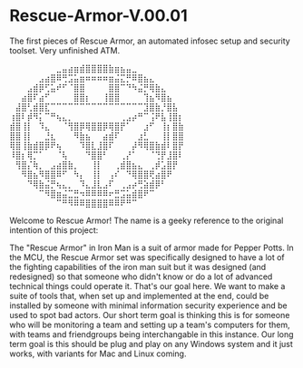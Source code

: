 # Rescue-Armor-V.00.01
The first pieces of Rescue Armor, an automated infosec setup and security toolset. Very unfinished ATM.

⠀⠀⠀⠀⠀⠀⠀⠀⣀⣤⣴⣶⣾⣿⣿⣿⣿⣷⣶⣦⣤⣀⠀⠀⠀⠀⠀⠀⠀⠀
⠀⠀⠀⠀⠀⣠⣴⣿⠿⢛⣩⣥⣶⠶⠶⠶⠶⣶⣬⣍⡛⠿⣿⣦⣄⠀⠀⠀⠀⠀
⠀⠀⠀⣠⣾⡿⢋⣥⠞⠋⠈⣿⣿⠀⠀⠀⠀⣿⣿⠉⠙⠳⣬⡛⢿⣷⣄⠀⠀⠀
⠀⠀⣴⣿⠏⣴⠋⠀⠀⠀⠀⣿⣿⡆⠀⠀⢸⣿⣿⠀⠀⠀⠀⢹⣦⠻⣿⣦⠀⠀
⠀⣼⣿⢃⣾⣿⣏⠉⠉⠉⠉⠉⠉⠉⠉⠉⠉⠉⠉⠉⠉⠉⠉⣹⣿⣷⡘⣿⣧⠀
⢰⣿⠇⡾⠻⡅⠉⠛⢦⣄⡀⠀⠀⠀⠀⠀⠀⠀⠀⢀⣠⡴⠛⠉⢨⠟⣧⢸⣿⡆
⣾⣿⢸⡇⠀⠹⣄⠀⠀⠈⢻⣿⡿⢿⣿⣿⡿⢿⣿⡟⠁⠀⠀⣰⠋⠀⢸⡆⣿⣷
⣿⣿⢸⡇⠀⠀⣘⣆⠀⠀⠀⠻⣷⣦⠀⠀⣴⣾⠏⠀⠀⠀⣰⣃⠀⠀⢸⡇⣿⣿
⢿⣿⢸⣷⣾⣿⡿⠟⢦⠀⠀⠀⠹⣿⣇⣸⣿⠏⠀⠀⠀⡼⠻⢿⣿⣷⣾⠇⣿⡟
⠸⣿⡆⢿⡉⠁⠀⠀⠈⢧⠀⠀⠀⠙⣿⣿⠃⠀⠀⢀⡜⠁⠀⠀⠈⢙⡟⣸⣿⠇
⠀⢻⣿⡌⢷⡀⠀⣠⣴⣿⣷⡀⠀⠀⢸⡇⠀⠀⢀⣾⣿⣦⣄⠀⢀⡾⣡⣿⡟⠀
⠀⠀⠻⣿⣦⠻⣿⣿⠿⠋⠀⠳⡄⠀⢸⡇⠀⢠⠎⠀⠙⢿⣿⣿⢟⣴⣿⠟⠀⠀
⠀⠀⠀⠙⢿⣷⣬⡛⢦⣄⡀⠀⠹⣄⣸⣇⣠⠏⠀⢀⣠⡴⢛⣵⣾⡿⠃⠀⠀⠀
⠀⠀⠀⠀⠀⠉⠻⣿⣶⣬⣉⣛⠲⠿⠿⠿⠿⠖⣛⣩⣥⣾⣿⠟⠉⠀⠀⠀⠀⠀
⠀⠀⠀⠀⠀⠀⠀⠀⠉⠛⠻⠿⠿⣿⣿⣿⣿⠿⠿⠟⠛⠉⠀⠀⠀⠀⠀⠀⠀⠀

Welcome to Rescue Armor! The name is a geeky reference to the original intention of this project:

The "Rescue Armor" in Iron Man is a suit of armor made for Pepper Potts. In the MCU, the Rescue Armor set was specifically designed to have a lot of the fighting capabilities of the iron man suit but it was designed (and redesigned) so that someone who didn't know or do a lot of advanced technical things could operate it.
That's our goal here. We want to make a suite of tools that, when set up and implemented at the end, could be installed by someone with minimal information security experience and be used to spot bad actors.
Our short term goal is thinking this is for someone who will be monitoring a team and setting up a team's computers for them, with teams and friendgroups being interchangable in this instance.
Our long term goal is this should be plug and play on any Windows system and it just works, with variants for Mac and Linux coming.
